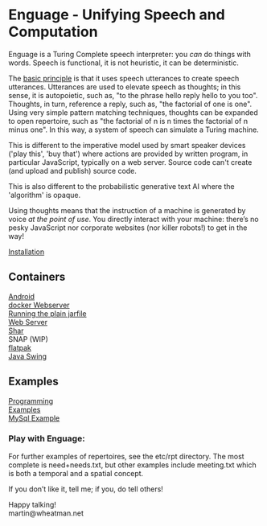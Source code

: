 # Enguage - Unifying Speech and Computation

Enguage is a Turing Complete speech interpreter: you *can* do things with words.
Speech is functional, it is not heuristic, it can be deterministic.

The [basic principle](doc/principle.md) is that it uses speech utterances to create speech utterances.
Utterances are used to elevate speech as thoughts; in this sense, it is autopoietic, such as, "to the phrase hello reply hello to you too".
Thoughts, in turn, reference a reply, such as, "the factorial of one is one".
Using very simple pattern matching techniques, thoughts can be expanded to open repertoire, such as
"the factorial of n is n times the factorial of n minus one".
In this way, a system of speech can simulate a Turing machine.

This is different to the imperative model used by smart speaker devices 
('play this', 'buy that') where actions are provided by written program,
in particular JavaScript, typically on a web server.
Source code can't create (and upload and publish) source code.

This is also different to the probabilistic generative text AI where the 'algorithm' is opaque.

Using thoughts means that the instruction of a machine is generated by voice *at the point of use*.
You directly interact with your machine:
there’s no pesky JavaScript nor corporate websites (nor killer robots!) to get in the way!

[Installation](doc/install.md)

## Containers
[Android](doc/android.md)<br/>
[docker Webserver](doc/container.md)<br/>
[Running the plain jarfile](doc/jarfile.md)<br/>
[Web Server](doc/httpd.md)<br/>
[Shar](doc/shar.md)<br/>
SNAP (WIP)<br/>
[flatpak](doc/flatpak.md)</br>
[Java Swing](doc/swing.md)

## Examples

[Programming](doc/programming.md)<br/>
[Examples](doc/examples.md)<br/>
[MySql Example](doc/mySql.md)

<h3>Play with Enguage:</h3>
<P>For further examples of repertoires, see the etc/rpt directory.
The most complete is need+needs.txt, but other examples include
meeting.txt which is both a temporal and a spatial concept.

If you don’t like it, tell me; if you, do tell others!
<p>Happy talking!<br/>
martin@wheatman.net

